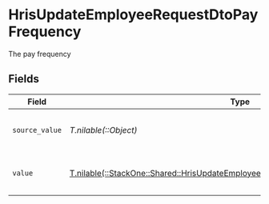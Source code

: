 # HrisUpdateEmployeeRequestDtoPayFrequency

The pay frequency


## Fields

| Field                                                                                                                                                          | Type                                                                                                                                                           | Required                                                                                                                                                       | Description                                                                                                                                                    | Example                                                                                                                                                        |
| -------------------------------------------------------------------------------------------------------------------------------------------------------------- | -------------------------------------------------------------------------------------------------------------------------------------------------------------- | -------------------------------------------------------------------------------------------------------------------------------------------------------------- | -------------------------------------------------------------------------------------------------------------------------------------------------------------- | -------------------------------------------------------------------------------------------------------------------------------------------------------------- |
| `source_value`                                                                                                                                                 | *T.nilable(::Object)*                                                                                                                                          | :heavy_minus_sign:                                                                                                                                             | The source value of the pay frequency.                                                                                                                         | Hourly                                                                                                                                                         |
| `value`                                                                                                                                                        | [T.nilable(::StackOne::Shared::HrisUpdateEmployeeRequestDtoSchemasEmploymentValue)](../../models/shared/hrisupdateemployeerequestdtoschemasemploymentvalue.md) | :heavy_minus_sign:                                                                                                                                             | The pay frequency of the job postings.                                                                                                                         | hourly                                                                                                                                                         |